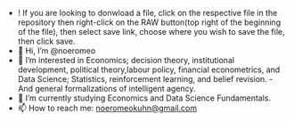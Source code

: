 - ! If you are looking to donwload a file, click on the respective file in the repository then right-click on the RAW button(top right of the beginning of the file), then select save link, choose where you wish to save the file, then click save.
- 👋 Hi, I’m @noeromeo
- 👀 I’m interested in Economics; decision theory, institutional development, political theory,labour policy, financial econometrics, and Data Science; Statistics, reinforcement learning, and belief revision. - And general formalizations of intelligent agency. 
- 🌱 I’m currently studying Economics and Data Science Fundamentals.
- 📫 How to reach me: noeromeokuhn@gmail.com


